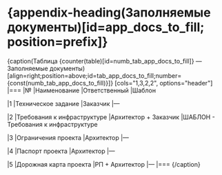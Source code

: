 # {appendix-heading(Заполняемые документы)[id=app_docs_to_fill; position=prefix]}

{caption(Таблица {counter(table)[id=numb_tab_app_docs_to_fill]} — Заполняемые документы)[align=right;position=above;id=tab_app_docs_to_fill;number={const(numb_tab_app_docs_to_fill)}]}
[cols="1,3,2,2", options="header"]
|===
|№
|Наименование
|Ответственный
|Шаблон

|1
|Техническое задание
|Заказчик
|—

<!--- // Поставляется в виде отдельного файла `ШАБЛОН - Требования к инфраструктуре.xlsx`. Выдается партнерам в составе пакета документов. -->

|2
|Требования к инфраструктуре
|Архитектор + Заказчик
|ШАБЛОН - Требования к инфраструктуре

|3
|Ограничения проекта
|Архитектор
|—

|4
|Паспорт проекта
|Архитектор
|—

|5
|Дорожная карта проекта
|РП + Архитектор
|—
|===
{/caption}